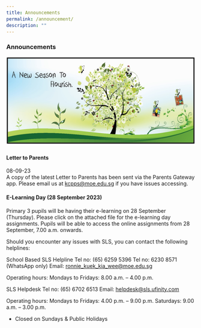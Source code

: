 ```yaml
---
title: Announcements
permalink: /announcement/
description: ""
---
```

### Announcements

![](/images/A%20new%20season%20to%20flourish%20banner.png)

#### Letter to Parents		 
08-09-23<br>
A copy of the latest Letter to Parents has been sent via the Parents Gateway app. Please email us at [kcpps@moe.edu.sg](mailto:kcpps@moe.edu.sg) if you have issues accessing.

#### E-Learning Day (28 September 2023)

Primary 3 pupils will be having their e-learning on 28 September (Thursday). Please click on the attached file for the e-learning day assignments. Pupils will be able to access the online assignments from 28 September, 7.00 a.m. onwards.

Should you encounter any issues with SLS, you can contact the following helplines:

School Based SLS Helpline
Tel no: (65) 6259 5396
Tel no: 6230 8571 (WhatsApp only)
Email: ronnie_kuek_kia_wee@moe.edu.sg

Operating hours:
Mondays to Fridays: 8.00 a.m. – 4.00 p.m.

SLS Helpdesk
Tel no: (65) 6702 6513
Email: helpdesk@sls.ufinity.com

Operating hours: 
Mondays to Fridays: 4.00 p.m. – 9.00 p.m.
Saturdays: 9.00 a.m. – 3.00 p.m.
* Closed on Sundays &amp; Public Holidays